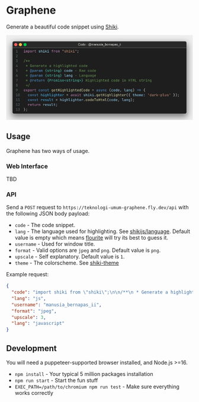 [shiki-link]: https://shiki.matsu.io
[shiki-lang-link]: https://github.com/shikijs/shiki/blob/main/docs/languages.md
[shiki-theme-link]: https://github.com/shikijs/shiki/blob/main/docs/themes.md#all-themes
[flourite-link]: https://github.com/teknologi-umum/flourite

# Graphene

Generate a beautiful code snippet using [Shiki][shiki-link].

![demo.png](./demo/demo.png)

## Usage

Graphene has two ways of usage.

### Web Interface

TBD

### API

Send a `POST` request to `https://teknologi-umum-graphene.fly.dev/api` with the following JSON body payload:

- `code` - The code snippet.
- `lang` - The language used for highlighting. See [shikijs/language][shiki-lang-link]. Default value is empty which means [flourite][flourite-link] will try its best to guess it.
- `username` - Used for window title.
- `format` - Valid options are `jpeg` and `png`. Default value is `png`.
- `upscale` - Self explanatory. Default value is `1`.
- `theme` - The colorscheme. See [shiki-theme][shiki-theme-link]

Example request:

```json
{
  "code": "import shiki from \"shiki\";\n\n/**\n * Generate a highlighted code\n * @param {string} code - Raw code\n * @param {string} lang - Language\n * @return {Promise<string>} Highlighted code in HTML string\n */\nexport const getResult = async (code, lang) => {\n  const highlighter = await shiki.getHighlighter({ theme: 'dark-plus' });\n  const result = highlighter.fooToBar(code, lang);\n  return result;\n};",
  "lang": "js",
  "username": "manusia_bernapas_ii",
  "format": "jpeg",
  "upscale": 3,
  "lang": "javascript"
}
```

## Development

You will need a puppeteer-supported browser installed, and Node.js >=16.

- `npm install` - Your typical 5 million packages installation
- `npm run start` - Start the fun stuff
- `EXEC_PATH=/path/to/chromium npm run test` - Make sure everything works correctly
